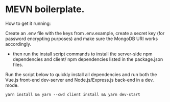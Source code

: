 # MEVN boilerplate. 

How to get it running:

Create an .env file with the keys from .env.example, create a secret key (for password encrypting purposes) and make sure the MongoDB URI works accordingly.
- then run the install script commands to install the server-side npm dependencies and client/ npm dependencies listed in the package.json files.

Run the script below to quickly install all dependencies and run both the Vue.js front-end dev-server and Node.js/Express.js back-end in a dev. mode.

```
yarn install && yarn --cwd client install && yarn dev-start
```
